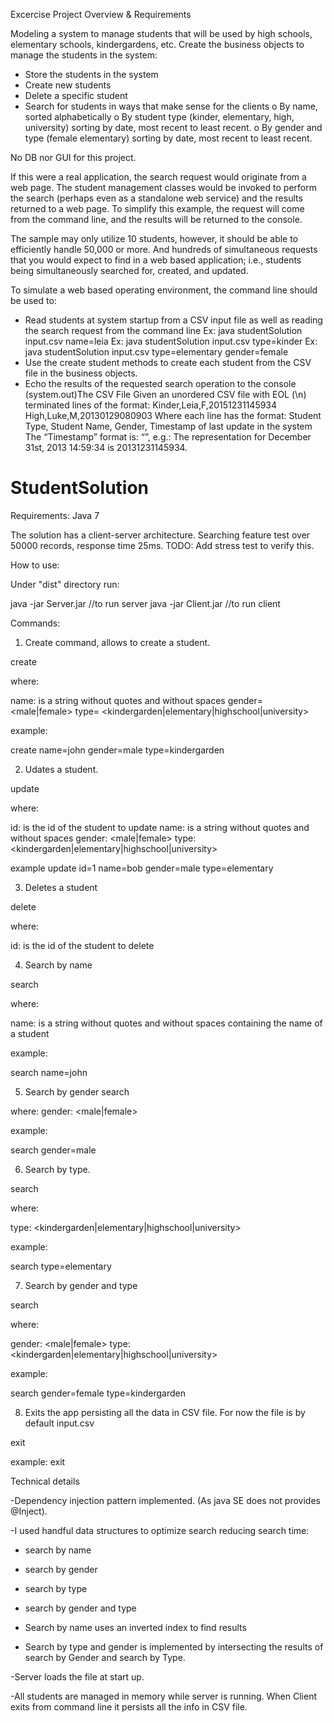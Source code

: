 Excercise Project Overview & Requirements

Modeling a system to manage students that will be used by high schools, elementary schools,
kindergardens, etc.
Create the business objects to manage the students in the system:
- Store the students in the system
- Create new students
- Delete a specific student
- Search for students in ways that make sense for the clients
  o By name, sorted alphabetically
  o By student type (kinder, elementary, high, university) sorting by date, most recent to least recent.
  o By gender and type (female elementary) sorting by date, most recent to least recent.

No DB nor GUI for this project.

If this were a real application, the search request would originate from a web page. The student
management classes would be invoked to perform the search (perhaps even as a standalone web
service) and the results returned to a web page. To simplify this example, the request will come from
the command line, and the results will be returned to the console.

The sample may only utilize 10 students, however, it should be able to efficiently handle 50,000 or more. And hundreds of simultaneous requests that you would expect to find in a web based application; i.e., students being simultaneously searched
for, created, and updated.

To simulate a web based operating environment, the command line should be used to:
- Read students at system startup from a CSV input file as well as reading the search request from the command line
Ex: java studentSolution input.csv name=leia
Ex: java studentSolution input.csv type=kinder
Ex: java studentSolution input.csv type=elementary gender=female
- Use the create student methods to create each student from the CSV file in the business
objects.
- Echo the results of the requested search operation to the console (system.out)The CSV File
Given an unordered CSV file with EOL (\n) terminated lines of the format:
Kinder,Leia,F,20151231145934
High,Luke,M,20130129080903
Where each line has the format:
Student Type, Student Name, Gender, Timestamp of last update in the system
The “Timestamp” format is: “<year><month><day><hour><minute><second>”, e.g.:
The representation for December 31st, 2013 14:59:34 is 20131231145934.

# StudentSolution

Requirements:
Java 7

The solution has a client-server architecture. 
Searching feature test over 50000 records, response time 25ms. TODO: Add stress test to verify this.

How to use:

Under "dist" directory run:

java -jar Server.jar  //to run server
java -jar Client.jar  //to run client

Commands:

1. Create command, allows to create a student. 

create <name> <gender> <type> 

where:

name: is a string without quotes and without spaces
gender= <male|female>
type= <kindergarden|elementary|highschool|university>

example:

create name=john gender=male type=kindergarden

2. Udates a student.

update <id> <name> <gender> <type>

where:

id: is the id of the student to update
name: is a string without quotes and without spaces
gender: <male|female>
type: <kindergarden|elementary|highschool|university>

example
update id=1 name=bob gender=male type=elementary

3. Deletes a student

delete <id>

where:

id: is the id of the student to delete

4. Search by name

search <name>

where:

name: is a string without quotes and without spaces containing the name of a student

example:

search name=john

5. Search by gender
search <gender>

where:
gender: <male|female>

example:

search gender=male

6. Search by type.

search <type>

where:

type: <kindergarden|elementary|highschool|university>

example:

search type=elementary

7. Search by gender and type

search <gender> <type>

where:

gender: <male|female>
type: <kindergarden|elementary|highschool|university>

example:

search gender=female type=kindergarden

8. Exits the app persisting all the data in CSV file. For now the file is by default input.csv

exit

example:
exit

Technical details

-Dependency injection pattern implemented. (As java SE does not provides @Inject).

-I used handful data structures to optimize search reducing search time:
  - search by name
  - search by gender
  - search by type
  - search by gender and type

- Search by name uses an inverted index to find results

- Search by type and gender is implemented by intersecting the results of search by Gender and search by Type.

-Server loads the file at start up.

-All students are managed in memory while server is running. When Client exits from command line it persists all the info in CSV file.

